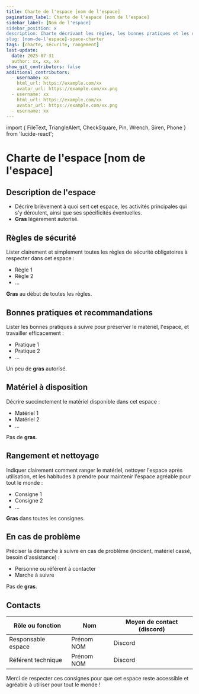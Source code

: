 ```yaml
---
title: Charte de l'espace [nom de l'espace]
pagination_label: Charte de l'espace [nom de l'espace]
sidebar_label: [Nom de l'espace]
sidebar_position: x
description: Charte décrivant les règles, les bonnes pratiques et les contacts pour l'espace [nom de l'espace] du DeVinci Fablab.
slug: [nom-de-l'espace]-space-charter
tags: [charte, sécurité, rangement]
last-update:
  date: 2025-07-31
  author: xx, xx, xx
show_git_contributors: false
additional_contributors:
  - username: xx
    html_url: https://example.com/xx
    avatar_url: https://example.com/xx.png
  - username: xx
    html_url: https://example.com/xx
    avatar_url: https://example.com/xx.png
  - username: xx
---
```


import { FileText, TriangleAlert, CheckSquare, Pin, Wrench, Siren, Phone } from 'lucide-react';

# Charte de l'espace [nom de l'espace]

## <FileText /> Description de l'espace

- Décrire brièvement à quoi sert cet espace, les activités principales qui s'y déroulent, ainsi que ses spécificités éventuelles.
- **Gras** légèrement autorisé.

## <TriangleAlert /> Règles de sécurité

Lister clairement et simplement toutes les règles de sécurité obligatoires à respecter dans cet espace :

- Règle 1
- Règle 2
- …

**Gras** au début de toutes les règles.

## <CheckSquare /> Bonnes pratiques et recommandations

Lister les bonnes pratiques à suivre pour préserver le matériel, l'espace, et travailler efficacement :

- Pratique 1
- Pratique 2
- …

Un peu de **gras** autorisé.

## <Wrench /> Matériel à disposition

Décrire succinctement le matériel disponible dans cet espace :

- Matériel 1
- Matériel 2
- …

Pas de **gras**.

## <Pin /> Rangement et nettoyage

Indiquer clairement comment ranger le matériel, nettoyer l'espace après utilisation, et les habitudes à prendre pour maintenir l'espace agréable pour tout le monde :

- Consigne 1
- Consigne 2
- …

**Gras** dans toutes les consignes.

## <Siren /> En cas de problème

Préciser la démarche à suivre en cas de problème (incident, matériel cassé, besoin d'assistance) :

- Personne ou référent à contacter
- Marche à suivre

Pas de **gras**.

## <Phone /> Contacts

| Rôle ou fonction   | Nom        | Moyen de contact (discord) |
| ------------------ | ---------- | -------------------------- |
| Responsable espace | Prénom NOM | Discord                    |
| Référent technique | Prénom NOM | Discord                    |

Merci de respecter ces consignes pour que cet espace reste accessible et agréable à utiliser pour tout le monde !
